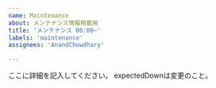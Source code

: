 ```yaml
---
name: Maintenance
about: メンテナンス情報掲載用
title: 'メンテナンス 00:00~'
labels: 'maintenance'
assignees: 'AnandChowdhary'

---
```


<!--
start: 2023-07-02T13:05:00+09:00
end: 2023-07-02T13:10:00+09:00
expectedDown: leisskey
-->

ここに詳細を記入してください。
expectedDownは変更のこと。
